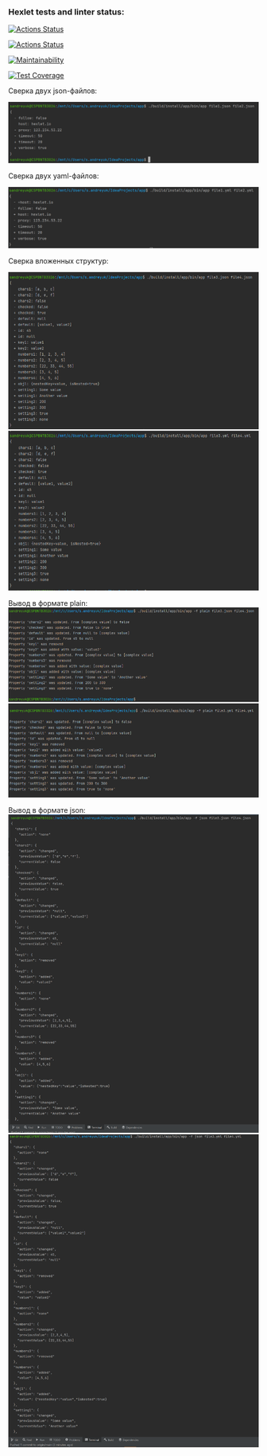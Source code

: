 ### Hexlet tests and linter status:
[![Actions Status](https://github.com/Aphie/java-project-lvl2/workflows/hexlet-check/badge.svg)](https://github.com/Aphie/java-project-lvl2/actions)

[![Actions Status](https://github.com/Aphie/java-project-lvl2/workflows/build-check/badge.svg)](https://github.com/Aphie/java-project-lvl2/actions)

[![Maintainability](https://api.codeclimate.com/v1/badges/cb97bd71da8432cdc0ff/maintainability)](https://codeclimate.com/github/Aphie/java-project-lvl2/maintainability)

[![Test Coverage](https://api.codeclimate.com/v1/badges/cb97bd71da8432cdc0ff/test_coverage)](https://codeclimate.com/github/Aphie/java-project-lvl2/test_coverage)

Сверка двух json-файлов:

![Сверка двух json - файлов](https://github.com/Aphie/java-project-lvl2/blob/main/screenshots/Prj2%20-%20screen1.png)

Сверка двух yaml-файлов:

![Сверка двух yaml - файлов](https://github.com/Aphie/java-project-lvl2/blob/7617ea342193116642d4b39d416144ef01e1eb63/screenshots/Prj2-screen2.png)

Сверка вложенных структур:

![Сверка вложенных структур - json](https://github.com/Aphie/java-project-lvl2/blob/main/screenshots/compare%20nested%20json.png)
![Сверка вложенных структур - yaml](https://github.com/Aphie/java-project-lvl2/blob/main/screenshots/compare%20nested%20yml.png)

Вывод в формате plain:
![Вывод в формате plain - json](https://github.com/Aphie/java-project-lvl2/blob/main/screenshots/plain%20json.png)
![Вывод в формате plain - yaml](https://github.com/Aphie/java-project-lvl2/blob/main/screenshots/plain%20yml.png)

Вывод в формате json:
![Вывод в формате json - json](https://github.com/Aphie/java-project-lvl2/blob/main/screenshots/jsonformat%20json.png)
![Вывод в формате json - yaml](https://github.com/Aphie/java-project-lvl2/blob/main/screenshots/jsonformat%20yml.png)